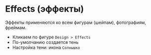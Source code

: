 # Effects (эффекты)
Эффекты применяются ко всем фигурам (шейпам), фотографиям, фреймам.

* Кликаем по фигуре `Design > Effects`
* По-умолчанию создается тень
* Настройка тени: икона `Солнышко`
